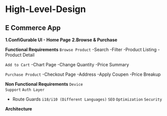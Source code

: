 # High-Level-Design


## E Commerce App
**1.ConfiGurable UI - Home Page**
**2.Browse & Purchase**


**Functional Requirements**
<code>Browse Product</code>
  -Search
  -Filter
  -Product Listing
  -Product Detail

<code>Add to Cart</code>
  -Chart Page
  -Change Quantity
  -Price Summary
  
<code>Purchase Product</code>
  -Checkout Page
  -Address
  -Apply Coupen
  -Price Breakup

**Non Functional Requirements**
<code>Device Support</code>
<code>Auth Layer</code>
- Route Guards
<code>i18/i10 (Different Languages)</code>
<code>SEO</code>
<code>Optimization</code>
<code>Security</code>


**Architecture**
